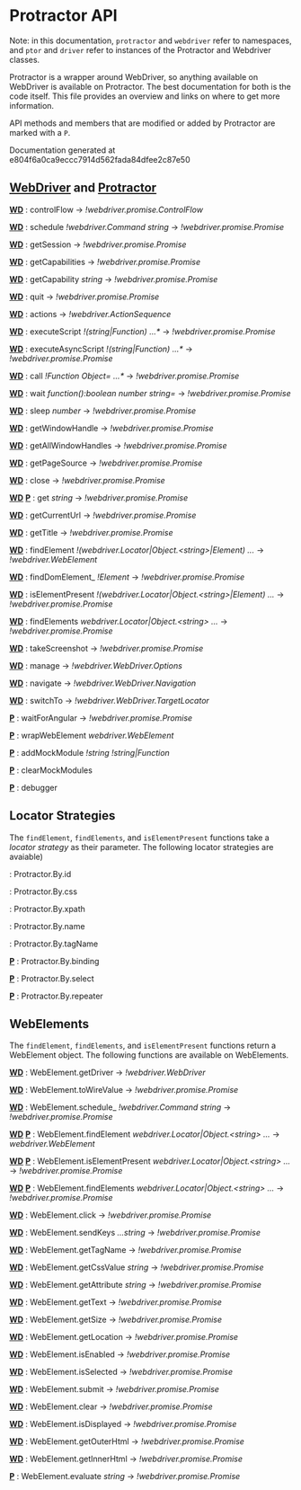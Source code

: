 Protractor API
==============

Note: in this documentation, `protractor` and `webdriver` refer to namespaces,
and `ptor` and `driver` refer to instances of the Protractor and Webdriver
classes.

Protractor is a wrapper around WebDriver, so anything available on WebDriver
is available on Protractor. The best documentation for both is the code itself.
This file provides an overview and links on where to get more information.

API methods and members that are modified or added by Protractor are marked
with a `P`.

Documentation generated at e804f6a0ca9eccc7914d562fada84dfee2c87e50

[WebDriver](https://code.google.com/p/selenium/source/browse/javascript/webdriver/webdriver.js) and [Protractor](https://github.com/angular/protractor/blob/master/lib/protractor.js)
------------------

[**WD**](https://code.google.com/p/selenium/source/browse/javascript/webdriver/webdriver.js#241)  : 
controlFlow   -> _!webdriver.promise.ControlFlow_

[**WD**](https://code.google.com/p/selenium/source/browse/javascript/webdriver/webdriver.js#250)  : 
schedule _!webdriver.Command_ _string_   -> _!webdriver.promise.Promise_

[**WD**](https://code.google.com/p/selenium/source/browse/javascript/webdriver/webdriver.js#302)  : 
getSession   -> _!webdriver.promise.Promise_

[**WD**](https://code.google.com/p/selenium/source/browse/javascript/webdriver/webdriver.js#310)  : 
getCapabilities   -> _!webdriver.promise.Promise_

[**WD**](https://code.google.com/p/selenium/source/browse/javascript/webdriver/webdriver.js#321)  : 
getCapability _string_   -> _!webdriver.promise.Promise_

[**WD**](https://code.google.com/p/selenium/source/browse/javascript/webdriver/webdriver.js#336)  : 
quit   -> _!webdriver.promise.Promise_

[**WD**](https://code.google.com/p/selenium/source/browse/javascript/webdriver/webdriver.js#355)  : 
actions   -> _!webdriver.ActionSequence_

[**WD**](https://code.google.com/p/selenium/source/browse/javascript/webdriver/webdriver.js#373)  : 
executeScript _!(string|Function)_ _...*_   -> _!webdriver.promise.Promise_

[**WD**](https://code.google.com/p/selenium/source/browse/javascript/webdriver/webdriver.js#422)  : 
executeAsyncScript _!(string|Function)_ _...*_   -> _!webdriver.promise.Promise_

[**WD**](https://code.google.com/p/selenium/source/browse/javascript/webdriver/webdriver.js#513)  : 
call _!Function_ _Object=_ _...*_   -> _!webdriver.promise.Promise_

[**WD**](https://code.google.com/p/selenium/source/browse/javascript/webdriver/webdriver.js#532)  : 
wait _function():boolean_ _number_ _string=_   -> _!webdriver.promise.Promise_

[**WD**](https://code.google.com/p/selenium/source/browse/javascript/webdriver/webdriver.js#548)  : 
sleep _number_   -> _!webdriver.promise.Promise_

[**WD**](https://code.google.com/p/selenium/source/browse/javascript/webdriver/webdriver.js#559)  : 
getWindowHandle   -> _!webdriver.promise.Promise_

[**WD**](https://code.google.com/p/selenium/source/browse/javascript/webdriver/webdriver.js#571)  : 
getAllWindowHandles   -> _!webdriver.promise.Promise_

[**WD**](https://code.google.com/p/selenium/source/browse/javascript/webdriver/webdriver.js#583)  : 
getPageSource   -> _!webdriver.promise.Promise_

[**WD**](https://code.google.com/p/selenium/source/browse/javascript/webdriver/webdriver.js#598)  : 
close   -> _!webdriver.promise.Promise_

[**WD**](https://code.google.com/p/selenium/source/browse/javascript/webdriver/webdriver.js#609) [**P**](https://github.com/angular/protractor/blob/e804f6a0ca9eccc7914d562fada84dfee2c87e50/lib/protractor.js#L279) : 
get _string_   -> _!webdriver.promise.Promise_

[**WD**](https://code.google.com/p/selenium/source/browse/javascript/webdriver/webdriver.js#620)  : 
getCurrentUrl   -> _!webdriver.promise.Promise_

[**WD**](https://code.google.com/p/selenium/source/browse/javascript/webdriver/webdriver.js#632)  : 
getTitle   -> _!webdriver.promise.Promise_

[**WD**](https://code.google.com/p/selenium/source/browse/javascript/webdriver/webdriver.js#643)  : 
findElement _!(webdriver.Locator|Object.&lt;string&gt;|Element)_ _..._   -> _!webdriver.WebElement_

[**WD**](https://code.google.com/p/selenium/source/browse/javascript/webdriver/webdriver.js#717)  : 
findDomElement_ _!Element_   -> _!webdriver.promise.Promise_

[**WD**](https://code.google.com/p/selenium/source/browse/javascript/webdriver/webdriver.js#765)  : 
isElementPresent _!(webdriver.Locator|Object.&lt;string&gt;|Element)_ _..._   -> _!webdriver.promise.Promise_

[**WD**](https://code.google.com/p/selenium/source/browse/javascript/webdriver/webdriver.js#792)  : 
findElements _webdriver.Locator|Object.&lt;string&gt;_ _..._   -> _!webdriver.promise.Promise_

[**WD**](https://code.google.com/p/selenium/source/browse/javascript/webdriver/webdriver.js#828)  : 
takeScreenshot   -> _!webdriver.promise.Promise_

[**WD**](https://code.google.com/p/selenium/source/browse/javascript/webdriver/webdriver.js#847)  : 
manage   -> _!webdriver.WebDriver.Options_

[**WD**](https://code.google.com/p/selenium/source/browse/javascript/webdriver/webdriver.js#856)  : 
navigate   -> _!webdriver.WebDriver.Navigation_

[**WD**](https://code.google.com/p/selenium/source/browse/javascript/webdriver/webdriver.js#865)  : 
switchTo   -> _!webdriver.WebDriver.TargetLocator_

[**P**](https://github.com/angular/protractor/blob/e804f6a0ca9eccc7914d562fada84dfee2c87e50/lib/protractor.js#L98) : 
waitForAngular   -> _!webdriver.promise.Promise_

[**P**](https://github.com/angular/protractor/blob/e804f6a0ca9eccc7914d562fada84dfee2c87e50/lib/protractor.js#L122) : 
wrapWebElement _webdriver.WebElement_  

[**P**](https://github.com/angular/protractor/blob/e804f6a0ca9eccc7914d562fada84dfee2c87e50/lib/protractor.js#L257) : 
addMockModule _!string_ _!string|Function_  

[**P**](https://github.com/angular/protractor/blob/e804f6a0ca9eccc7914d562fada84dfee2c87e50/lib/protractor.js#L271) : 
clearMockModules  

[**P**](https://github.com/angular/protractor/blob/e804f6a0ca9eccc7914d562fada84dfee2c87e50/lib/protractor.js#L314) : 
debugger  


Locator Strategies
------------------

The `findElement`, `findElements`, and `isElementPresent` functions take
a _locator strategy_ as their parameter. The following locator strategies
are avaiable)


 : 
Protractor.By.id  

 : 
Protractor.By.css  

 : 
Protractor.By.xpath  

 : 
Protractor.By.name  

 : 
Protractor.By.tagName  

[**P**](https://github.com/angular/protractor/blob/e804f6a0ca9eccc7914d562fada84dfee2c87e50/lib/locators.js#L21) : 
Protractor.By.binding  

[**P**](https://github.com/angular/protractor/blob/e804f6a0ca9eccc7914d562fada84dfee2c87e50/lib/locators.js#L43) : 
Protractor.By.select  

[**P**](https://github.com/angular/protractor/blob/e804f6a0ca9eccc7914d562fada84dfee2c87e50/lib/locators.js#L96) : 
Protractor.By.repeater  



WebElements
-----------

The `findElement`, `findElements`, and `isElementPresent` functions return
a WebElement object. The following functions are available on WebElements.

[**WD**](https://code.google.com/p/selenium/source/browse/javascript/webdriver/webdriver.js#1556)  : 
WebElement.getDriver   -> _!webdriver.WebDriver_

[**WD**](https://code.google.com/p/selenium/source/browse/javascript/webdriver/webdriver.js#1564)  : 
WebElement.toWireValue   -> _!webdriver.promise.Promise_

[**WD**](https://code.google.com/p/selenium/source/browse/javascript/webdriver/webdriver.js#1574)  : 
WebElement.schedule_ _!webdriver.Command_ _string_   -> _!webdriver.promise.Promise_

[**WD**](https://code.google.com/p/selenium/source/browse/javascript/webdriver/webdriver.js#1591) [**P**](https://github.com/angular/protractor/blob/e804f6a0ca9eccc7914d562fada84dfee2c87e50/lib/protractor.js#L208) : 
WebElement.findElement _webdriver.Locator|Object.&lt;string&gt;_ _..._   -> _webdriver.WebElement_

[**WD**](https://code.google.com/p/selenium/source/browse/javascript/webdriver/webdriver.js#1634) [**P**](https://github.com/angular/protractor/blob/e804f6a0ca9eccc7914d562fada84dfee2c87e50/lib/protractor.js#L241) : 
WebElement.isElementPresent _webdriver.Locator|Object.&lt;string&gt;_ _..._   -> _!webdriver.promise.Promise_

[**WD**](https://code.google.com/p/selenium/source/browse/javascript/webdriver/webdriver.js#1659) [**P**](https://github.com/angular/protractor/blob/e804f6a0ca9eccc7914d562fada84dfee2c87e50/lib/protractor.js#L221) : 
WebElement.findElements _webdriver.Locator|Object.&lt;string&gt;_ _..._   -> _!webdriver.promise.Promise_

[**WD**](https://code.google.com/p/selenium/source/browse/javascript/webdriver/webdriver.js#1686)  : 
WebElement.click   -> _!webdriver.promise.Promise_

[**WD**](https://code.google.com/p/selenium/source/browse/javascript/webdriver/webdriver.js#1698)  : 
WebElement.sendKeys _...string_   -> _!webdriver.promise.Promise_

[**WD**](https://code.google.com/p/selenium/source/browse/javascript/webdriver/webdriver.js#1755)  : 
WebElement.getTagName   -> _!webdriver.promise.Promise_

[**WD**](https://code.google.com/p/selenium/source/browse/javascript/webdriver/webdriver.js#1767)  : 
WebElement.getCssValue _string_   -> _!webdriver.promise.Promise_

[**WD**](https://code.google.com/p/selenium/source/browse/javascript/webdriver/webdriver.js#1791)  : 
WebElement.getAttribute _string_   -> _!webdriver.promise.Promise_

[**WD**](https://code.google.com/p/selenium/source/browse/javascript/webdriver/webdriver.js#1826)  : 
WebElement.getText   -> _!webdriver.promise.Promise_

[**WD**](https://code.google.com/p/selenium/source/browse/javascript/webdriver/webdriver.js#1839)  : 
WebElement.getSize   -> _!webdriver.promise.Promise_

[**WD**](https://code.google.com/p/selenium/source/browse/javascript/webdriver/webdriver.js#1852)  : 
WebElement.getLocation   -> _!webdriver.promise.Promise_

[**WD**](https://code.google.com/p/selenium/source/browse/javascript/webdriver/webdriver.js#1864)  : 
WebElement.isEnabled   -> _!webdriver.promise.Promise_

[**WD**](https://code.google.com/p/selenium/source/browse/javascript/webdriver/webdriver.js#1877)  : 
WebElement.isSelected   -> _!webdriver.promise.Promise_

[**WD**](https://code.google.com/p/selenium/source/browse/javascript/webdriver/webdriver.js#1889)  : 
WebElement.submit   -> _!webdriver.promise.Promise_

[**WD**](https://code.google.com/p/selenium/source/browse/javascript/webdriver/webdriver.js#1903)  : 
WebElement.clear   -> _!webdriver.promise.Promise_

[**WD**](https://code.google.com/p/selenium/source/browse/javascript/webdriver/webdriver.js#1917)  : 
WebElement.isDisplayed   -> _!webdriver.promise.Promise_

[**WD**](https://code.google.com/p/selenium/source/browse/javascript/webdriver/webdriver.js#1929)  : 
WebElement.getOuterHtml   -> _!webdriver.promise.Promise_

[**WD**](https://code.google.com/p/selenium/source/browse/javascript/webdriver/webdriver.js#1948)  : 
WebElement.getInnerHtml   -> _!webdriver.promise.Promise_

[**P**](https://github.com/angular/protractor/blob/e804f6a0ca9eccc7914d562fada84dfee2c87e50/lib/protractor.js#L189) : 
WebElement.evaluate _string_   -> _!webdriver.promise.Promise_



